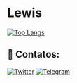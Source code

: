 # Lewis

[![Top Langs](https://github-readme-stats.vercel.app/api/top-langs/?username=Lewizh11&layout=compact&theme=nord)](https://github.com/anuraghazra/github-readme-stats)

## 🔗 Contatos:

[![Twitter](https://img.shields.io/badge/--twitter?label=Twitter&logo=Twitter&style=social)](https://twitter.com/shusei_lewiz)
[![Telegram](https://img.shields.io/badge/Telegram-ShuseiKagari-blue)](https://t.me/ShuseiKagari)
